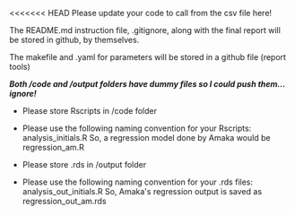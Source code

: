 <<<<<<< HEAD
Please update your code to call from the csv file here!

The README.md instruction file, .gitignore, along with the final report will be stored in github, by themselves. 

The makefile and .yaml for parameters will be stored in a github file (report tools)

***Both /code and /output folders have dummy files so I could push them... ignore!***

- Please store Rscripts in /code folder

- Please use the following naming convention for your Rscripts:
        analysis_initials.R
          So, a regression model done by Amaka would be regression_am.R
          
- Please store .rds in /output folder
          
- Please use the following naming convention for your .rds files:
        analysis_out_initials.R
          So, Amaka's regression output is saved as regression_out_am.rds
